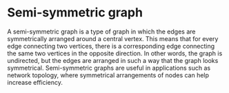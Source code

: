 # Semi-symmetric graph

A semi-symmetric graph is a type of graph in which the edges are symmetrically arranged around a central vertex. This means that for every edge connecting two vertices, there is a corresponding edge connecting the same two vertices in the opposite direction. In other words, the graph is undirected, but the edges are arranged in such a way that the graph looks symmetrical. Semi-symmetric graphs are useful in applications such as network topology, where symmetrical arrangements of nodes can help increase efficiency.
